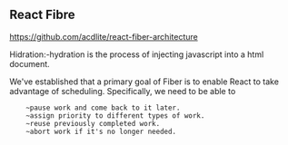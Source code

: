 ## React Fibre
https://github.com/acdlite/react-fiber-architecture

Hidration:-hydration is the process of injecting javascript into a html document. 

We've established that a primary goal of Fiber is to enable React to take advantage of scheduling. Specifically, we need to be able to

        ~pause work and come back to it later.
        ~assign priority to different types of work.
        ~reuse previously completed work.
        ~abort work if it's no longer needed.